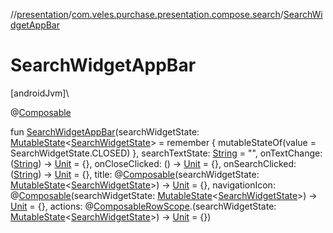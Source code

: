 //[presentation](../../index.md)/[com.veles.purchase.presentation.compose.search](index.md)/[SearchWidgetAppBar](-search-widget-app-bar.md)

# SearchWidgetAppBar

[androidJvm]\

@[Composable](https://developer.android.com/reference/kotlin/androidx/compose/runtime/Composable.html)

fun [SearchWidgetAppBar](-search-widget-app-bar.md)(searchWidgetState: [MutableState](https://developer.android.com/reference/kotlin/androidx/compose/runtime/MutableState.html)&lt;[SearchWidgetState](-search-widget-state/index.md)&gt; = remember {
        mutableStateOf(value = SearchWidgetState.CLOSED)
    }, searchTextState: [String](https://kotlinlang.org/api/latest/jvm/stdlib/kotlin/-string/index.html) = &quot;&quot;, onTextChange: ([String](https://kotlinlang.org/api/latest/jvm/stdlib/kotlin/-string/index.html)) -&gt; [Unit](https://kotlinlang.org/api/latest/jvm/stdlib/kotlin/-unit/index.html) = {}, onCloseClicked: () -&gt; [Unit](https://kotlinlang.org/api/latest/jvm/stdlib/kotlin/-unit/index.html) = {}, onSearchClicked: ([String](https://kotlinlang.org/api/latest/jvm/stdlib/kotlin/-string/index.html)) -&gt; [Unit](https://kotlinlang.org/api/latest/jvm/stdlib/kotlin/-unit/index.html) = {}, title: @[Composable](https://developer.android.com/reference/kotlin/androidx/compose/runtime/Composable.html)(searchWidgetState: [MutableState](https://developer.android.com/reference/kotlin/androidx/compose/runtime/MutableState.html)&lt;[SearchWidgetState](-search-widget-state/index.md)&gt;) -&gt; [Unit](https://kotlinlang.org/api/latest/jvm/stdlib/kotlin/-unit/index.html) = {}, navigationIcon: @[Composable](https://developer.android.com/reference/kotlin/androidx/compose/runtime/Composable.html)(searchWidgetState: [MutableState](https://developer.android.com/reference/kotlin/androidx/compose/runtime/MutableState.html)&lt;[SearchWidgetState](-search-widget-state/index.md)&gt;) -&gt; [Unit](https://kotlinlang.org/api/latest/jvm/stdlib/kotlin/-unit/index.html) = {}, actions: @[Composable](https://developer.android.com/reference/kotlin/androidx/compose/runtime/Composable.html)[RowScope](https://developer.android.com/reference/kotlin/androidx/compose/foundation/layout/RowScope.html).(searchWidgetState: [MutableState](https://developer.android.com/reference/kotlin/androidx/compose/runtime/MutableState.html)&lt;[SearchWidgetState](-search-widget-state/index.md)&gt;) -&gt; [Unit](https://kotlinlang.org/api/latest/jvm/stdlib/kotlin/-unit/index.html) = {})
